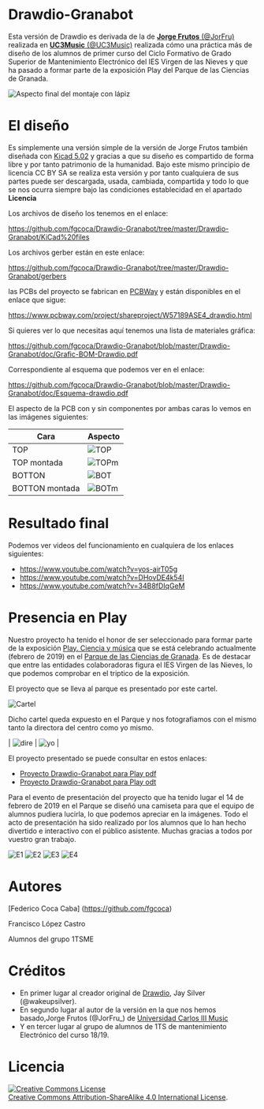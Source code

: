 # Drawdio-Granabot
Esta versión de Drawdio es derivada de la de [**Jorge Frutos** (@JorFru)](https://twitter.com/JorFru_) realizada en [**UC3Music** (@UC3Music)](https://music.uc3m.es/) realizada cómo una práctica más de diseño de los alumnos de primer curso del Ciclo Formativo de Grado Superior de Mantenimiento Electrónico del IES Virgen de las Nieves y que ha pasado a formar parte de la exposición Play del Parque de las Ciencias de Granada. 

![Aspecto final del montaje con lápiz][1]

 [1]: https://github.com/fgcoca/Drawdio-Granabot/blob/master/Media/Drawdio/Drawdio-finished.png

# **El diseño**
Es simplemente una versión simple de la versión de Jorge Frutos también diseñada con [Kicad 5.02](http://kicad.org/) y gracias a que su diseño es compartido de forma libre y por tanto patrimonio de la humanidad. Bajo este mismo principio de licencia CC BY SA se realiza esta versión y por tanto cualquiera de sus partes puede ser descargada, usada, cambiada, compartida y todo lo que se nos ocurra siempre bajo las condiciones establecidad en el apartado **Licencia**

Los archivos de diseño los tenemos en el enlace:

https://github.com/fgcoca/Drawdio-Granabot/tree/master/Drawdio-Granabot/KiCad%20files

Los archivos gerber están en este enlace:

https://github.com/fgcoca/Drawdio-Granabot/tree/master/Drawdio-Granabot/gerbers

las PCBs del proyecto se fabrican en [PCBWay](https://www.pcbway.com/) y están disponibles en el enlace que sigue:

https://www.pcbway.com/project/shareproject/W57189ASE4_drawdio.html

Si quieres ver lo que necesitas aquí tenemos una lista de materiales gráfica:

https://github.com/fgcoca/Drawdio-Granabot/blob/master/Drawdio-Granabot/doc/Grafic-BOM-Drawdio.pdf

Correspondiente al esquema que podemos ver en el enlace:

https://github.com/fgcoca/Drawdio-Granabot/blob/master/Drawdio-Granabot/doc/Esquema-drawdio.pdf

El aspecto de la PCB con y sin componentes por ambas caras lo vemos en las imágenes siguientes:

| Cara | Aspecto |
| ---------- | ---------- |
| TOP  | ![TOP](https://github.com/fgcoca/Drawdio-Granabot/blob/master/Media/Drawdio/TOP.png)   |
| TOP montada  | ![TOPm](https://github.com/fgcoca/Drawdio-Granabot/blob/master/Media/Drawdio/TOP-with-components.png)   |
| BOTTON  | ![BOT](https://github.com/fgcoca/Drawdio-Granabot/blob/master/Media/Drawdio/Botton.png)   |
| BOTTON montada  | ![BOTm](https://github.com/fgcoca/Drawdio-Granabot/blob/master/Media/Drawdio/Botton-with-componentes.png)    |
# **Resultado final**
Podemos ver videos del  funcionamiento en cualquiera de los enlaces siguientes:
* https://www.youtube.com/watch?v=yos-airT05g
* https://www.youtube.com/watch?v=DHovDE4k54I
* https://www.youtube.com/watch?v=34B8fDIqGeM

# **Presencia en Play**
Nuestro proyecto ha tenido el honor de ser seleccionado para formar parte de la exposición [Play. Ciencia y música](http://www.parqueciencias.com/parqueciencias/exposiciones-temporales/playcienciamusica.html) que se está celebrando actualmente (febrero de 2019) en el [Parque de las Ciencias de Granada](http://www.parqueciencias.com/parqueciencias/). Es de destacar que entre las entidades colaboradoras figura el IES Virgen de las Nieves, lo que podemos comprobar en el triptico de la exposición.

El proyecto que se lleva al parque es presentado por este cartel.

![Cartel](https://github.com/fgcoca/Drawdio-Granabot/blob/master/Drawdio-Granabot/Cartel/Cartel.jpg)

Dicho cartel queda expuesto en el Parque y nos fotografiamos con el mismo tanto la directora del centro como yo mismo.

| ![dire](https://github.com/fgcoca/Drawdio-Granabot/blob/master/Media/En-el-Parque/Dire-cartel-m.jpg) | ![yo](https://github.com/fgcoca/Drawdio-Granabot/blob/master/Media/En-el-Parque/Fede-cartel-m.jpg) |

El proyecto presentado se puede consultar en estos enlaces:
* [Proyecto Drawdio-Granabot para Play pdf](https://github.com/fgcoca/Drawdio-Granabot/blob/master/Drawdio-Granabot/doc/Proyecto-Play.pdf)
* [Proyecto Drawdio-Granabot para Play odt](https://github.com/fgcoca/Drawdio-Granabot/blob/master/Drawdio-Granabot/doc/Proyecto-Play.odt)

Para el evento de presentación del proyecto que ha tenido lugar el 14 de febrero de 2019 en el Parque se diseñó una camiseta para que el equipo de alumnos pudiera lucirla, lo que podemos apreciar en la imágenes. Todo el acto de presentación ha sido realizado por los alumnos que lo han hecho divertido e interactivo con el público asistente. Muchas gracias a todos por vuestro gran trabajo.

![E1](https://github.com/fgcoca/Drawdio-Granabot/blob/master/Media/En-el-Parque/Equipo-1.jpg)
![E2](https://github.com/fgcoca/Drawdio-Granabot/blob/master/Media/En-el-Parque/Equipo-2.jpg)
![E3](https://github.com/fgcoca/Drawdio-Granabot/blob/master/Media/En-el-Parque/Equipo-3.jpg)
![E4](https://github.com/fgcoca/Drawdio-Granabot/blob/master/Media/En-el-Parque/Equipo-4.jpg)

# **Autores**

[Federico Coca Caba] (https://github.com/fgcoca)

Francisco López Castro

Alumnos del grupo 1TSME

# **Créditos**
  * En primer lugar al creador original de [Drawdio](https://drawdio.com/), Jay Silver (@wakeupsilver).
  * En segundo lugar al autor de la versión en la que nos hemos basado,Jorge Frutos (@JorFru_) de [Universidad Carlos III Music](https://github.com/UC3Music/drawdio)
  * Y en tercer lugar al grupo de alumnos de 1TS de mantenimiento Electrónico del curso 18/19.

# **Licencia**
<a rel="license" href="http://creativecommons.org/licenses/by-sa/4.0/"><img alt="Creative Commons License" style="border-width:0" src="https://i.creativecommons.org/l/by-sa/4.0/88x31.png" /></a><br /> <a rel="license" href="http://creativecommons.org/licenses/by-sa/4.0/">Creative Commons Attribution-ShareAlike 4.0 International License</a>.

